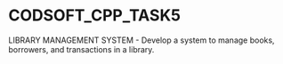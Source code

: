 # CODSOFT_CPP_TASK5
LIBRARY MANAGEMENT SYSTEM - Develop a system to manage books, borrowers, and  transactions in a library.
